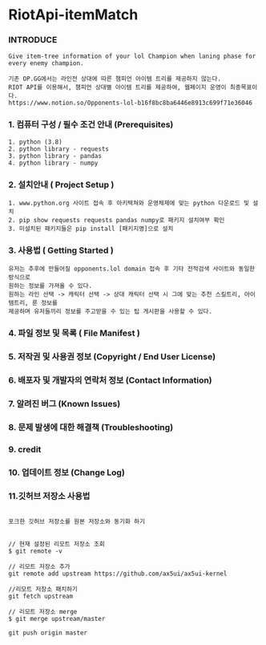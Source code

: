# RiotApi-itemMatch

### INTRODUCE
```
Give item-tree information of your lol Champion when laning phase for every enemy champion.

기존 OP.GG에서는 라인전 상대에 따른 챔피언 아이템 트리를 제공하지 않는다.
RIOT API를 이용해서, 챔피언 상대별 아이템 트리를 제공하여, 웹페이지 운영이 최종목표이다.
https://www.notion.so/Opponents-lol-b16f8bc8ba6446e8913c699f71e36046
```

### 1. 컴퓨터 구성 / 필수 조건 안내 (Prerequisites)
```
1. python (3.8)
2. python library - requests
3. python library - pandas
4. python library - numpy
```


### 2. 설치안내 ( Project Setup )
```
1. www.python.org 사이트 접속 후 아키텍쳐와 운영체제에 맞는 python 다운로드 및 설치
2. pip show requests requests pandas numpy로 패키지 설치여부 확인
3. 미설치된 패키지들은 pip install [패키지명]으로 설치
```

### 3. 사용법 ( Getting Started )
```
유저는 추후에 만들어질 opponents.lol domain 접속 후 기타 전적검색 사이트와 동일한 방식으로
원하는 정보를 가져올 수 있다.
원하는 라인 선택 -> 캐릭터 선택 -> 상대 캐릭터 선택 시 그에 맞는 추천 스킬트리, 아이템트리, 룬 정보를
제공하며 유저들끼리 정보를 주고받을 수 있는 팁 게시판을 사용할 수 있다.

```

### 4. 파일 정보 및 목록 ( File Manifest )

### 5. 저작권 및 사용권 정보 (Copyright / End User License)

### 6. 배포자 및 개발자의 연락처 정보 (Contact Information)

### 7. 알려진 버그 (Known Issues)

### 8. 문제 발생에 대한 해결책 (Troubleshooting)

### 9. credit

### 10. 업데이트 정보 (Change Log)



### 11.깃허브 저장소 사용법
```

포크한 깃허브 저장소를 원본 저장소와 동기화 하기


// 현재 설정된 리모트 저장소 조회
$ git remote -v

// 리모트 저장소 추가
git remote add upstream https://github.com/ax5ui/ax5ui-kernel

//리모트 저장소 패치하기
git fetch upstream
	
// 리모트 저장소 merge
$ git merge upstream/master

git push origin master
```
